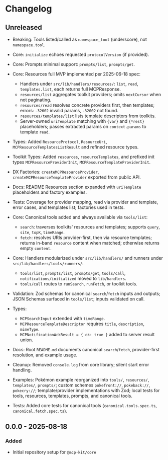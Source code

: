 # Changelog

## Unreleased

- Breaking: Tools listed/called as `namespace_tool` (underscore), not `namespace.tool`.
- Core: `initialize` echoes requested `protocolVersion` (if provided).
- Core: Prompts minimal support: `prompts/list`, `prompts/get`.
- Core: Resources full MVP implemented per 2025-06-18 spec:
  - Handlers under `src/lib/handlers/resources/`: `list`, `read`, `templates.list`, each returns full MCPResponse.
  - `resources/list` aggregates toolkit providers; omits `nextCursor` when not paginating.
  - `resources/read` resolves concrete providers first, then templates; errors: `-32602` invalid params, `-32002` not found.
  - `resources/templates/list` lists template descriptors from toolkits.
  - Server-owned `uriTemplate` matching with `{var}` and `{*rest}` placeholders; passes extracted params on `context.params` to template `read`.
- Types: Added `ResourceProtocol`, `ResourceUri`, `MCPResourceTemplatesListResult` and refined resource types.
- Toolkit Types: Added `resources`, `resourceTemplates`, and prefixed init types `MCPResourceProviderInit`, `MCPResourceTemplateProviderInit`.
- DX Factories: `createMCPResourceProvider`, `createMCPResourceTemplateProvider` exported from public API.
- Docs: README Resources section expanded with `uriTemplate` placeholders and factory examples.
- Tests: Coverage for provider mapping, read via provider and template, error cases, and templates list; factories used in tests.

- Core: Canonical tools added and always available via `tools/list`:
  - `search`: traverses toolkits' resources and templates; supports `query`, `site`, `topK`, `timeRange`.
  - `fetch`: resolves URIs provider-first, then via resource templates; returns in-band `resource` content when matched; otherwise returns empty `content`.
- Core: Handlers modularized under `src/lib/handlers/` and runners under `src/lib/handlers/tools/runners/`:
  - `tools/list`, `prompts/list`, `prompts/get`, `tools/call`, `notifications/initialized` moved to `lib/handlers`.
  - `tools/call` routes to `runSearch`, `runFetch`, or toolkit tools.
- Validation: Zod schemas for canonical `search`/`fetch` inputs and outputs; JSON Schemas surfaced in `tools/list`; inputs validated on call.
- Types:
  - `MCPSearchInput` extended with `timeRange`.
  - `MCPResourceTemplateDescriptor` requires `title`, `description`, `mimeType`.
  - `MCPNotificationAckResult = { ok: true }` added to server result union.
- Docs: Root `README.md` documents canonical `search`/`fetch`, provider-first resolution, and example usage.
- Cleanup: Removed `console.log` from core library; silent start error handling.
- Examples: Pokémon example reorganized into `tools/`, `resources/`, `templates/`, `prompts/`; custom schemes `pokefront://`, `pokeback://`, `pokecry://`; template/provider implementations with Zod; local tests for tools, resources, templates, prompts, and canonical tools.
- Tests: Added core tests for canonical tools (`canonical.tools.spec.ts`, `canonical.fetch.spec.ts`).

## 0.0.0 - 2025-08-18

### Added
- Initial repository setup for `@mcp-kit/core`

[Unreleased]: https://example.com/compare/v0.0.0...HEAD
